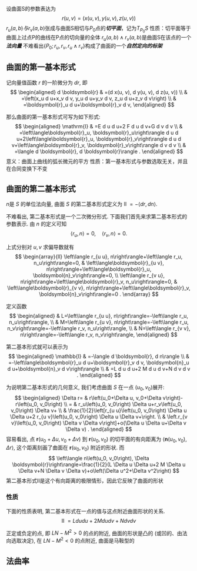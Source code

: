 设曲面S的参数表达为$$r(u,v)=(x(u,v),y(u,v),z(u,v))$$
$r_u(a,b)与r_v(a,b)$张成与曲面S相切与$P_0$点的***切平面***，记为$T_{P_0}S$
性质：切平面等于曲面上过点P的曲线在P点的切向量的全体
$r_u(a,b)\wedge r_v(a,b)$是曲面S在该点的一个***法向量***
不难看出$\{P_0;r_u,r_v,r_u\wedge r_v\}$构成了曲面的一个***自然定向的标架***
## 曲面的第一基本形式
记向量值函数 $r$ 的一阶微分为 $d r$, 即
$$
\begin{aligned}
d \boldsymbol{r} & =(d x(u, v), d y(u, v), d z(u, v)) \\
& =\left(x_u d u+x_v d v, y_u d u+y_v d v, z_u d u+z_v d v\right) \\
& =\boldsymbol{r}_u d u+\boldsymbol{r}_v d v,
\end{aligned}
$$

那么曲面的第一基本形式可写为如下形式:
$$
\begin{aligned}
\mathrm{I} & =E d u d u+2 F d u d v+G d v d v \\
& =\left\langle\boldsymbol{r}_u, \boldsymbol{r}_u\right\rangle d u d u+2\left\langle\boldsymbol{r}_u, \boldsymbol{r}_v\right\rangle d u d v+\left\langle\boldsymbol{r}_v, \boldsymbol{r}_v\right\rangle d v d v \\
& =\langle d \boldsymbol{r}, d \boldsymbol{r}\rangle .
\end{aligned}
$$
意义：曲面上曲线的弧长微元的平方
性质：第一基本形式与参数选取无关，并且在合同变换下不变

## 曲面的第二基本形式
$n$是 $S$ 的单位法向量, 曲面 $S$ 的第二基本形式定义为
II $=-\langle d r, d n\rangle$.

不难看出, 第二基本形式是一个二次微分形式. 下面我们首先来求第二基本形式的参数表示.
由 $n$ 的定义可知
$$
\left\langle r_u, n\right\rangle=0, \quad\left\langle r_v, n\right\rangle=0 .
$$

上式分别对 $u, v$ 求偏导数就有
$$
\begin{array}{ll}
\left\langle r_{u u}, n\right\rangle+\left\langle r_u, n_u\right\rangle=0, & \left\langle\boldsymbol{r}_{u v}, n\right\rangle+\left\langle\boldsymbol{r}_u, \boldsymbol{n}_v\right\rangle=0, \\
\left\langle r_{v u}, n\right\rangle+\left\langle\boldsymbol{r}_v, n_u\right\rangle=0, & \left\langle\boldsymbol{r}_{v v}, n\right\rangle+\left\langle\boldsymbol{r}_v, \boldsymbol{n}_v\right\rangle=0 .
\end{array}
$$

定义函数
$$
\begin{aligned}
& L=\left\langle r_{u u}, n\right\rangle=-\left\langle r_u, n_u\right\rangle, \\
& M=\left\langle r_{u v}, n\right\rangle=-\left\langle r_u, n_v\right\rangle=-\left\langle r_v, n_u\right\rangle, \\
& N=\left\langle r_{v v}, n\right\rangle=-\left\langle r_v, n_v\right\rangle,
\end{aligned}
$$

第二基本形式就可以表示为
$$
\begin{aligned}
\mathbb{I} & =-\langle d \boldsymbol{r}, d n\rangle \\
& =-\left\langle\boldsymbol{r}_u d u+\boldsymbol{r}_v d v, \boldsymbol{n}_u d u+\boldsymbol{n}_v d v\right\rangle \\
& =L d u d u+2 M d u d v+N d v d v .
\end{aligned}
$$

为说明第二基本形式的几何意义, 我们考虑曲面 $S$ 在一点 $\left(u_0, v_0\right)$展开:
$$
\begin{aligned}
\Delta r= & r\left(u_0+\Delta u, v_0+\Delta v\right)-r\left(u_0, v_0\right) \\
= & r_u\left(u_0, v_0\right) \Delta u+r_v\left(u_0, v_0\right) \Delta v+ \\
& \frac{1}{2}\left[r_{u u}\left(u_0, v_0\right) \Delta u \Delta u+2 r_{u v}\left(u_0, v_0\right) \Delta u \Delta v+\right. \\
& \left.r_{v v}\left(u_0, v_0\right) \Delta v \Delta v\right]+o(\Delta u \Delta u+\Delta v \Delta v) .
\end{aligned}
$$
容易看出, 点 $\boldsymbol{r}\left(u_0+\Delta u, v_0+\Delta v\right)$ 到 $\boldsymbol{r}\left(u_0, v_0\right)$ 的切平面的有向距离为 $\left\langle\boldsymbol{n}\left(u_0, v_0\right)\right.$, $\Delta r\rangle$, 这个距离刻画了曲面在 $\boldsymbol{r}\left(u_0, v_0\right)$ 附近的形状. 而
$$
\left\langle n\left(u_0, v_0\right), \Delta \boldsymbol{r}\right\rangle=\frac{1}{2}(L \Delta u \Delta u+2 M \Delta u \Delta v+N \Delta v \Delta v)+o\left(\Delta u^2+\Delta v^2\right)
$$
第二基本形式II是这个有向距离的极限情形，因此它反映了曲面的形状

### 性质
下面的性质表明, 第二基本形式在一点的值与这点附近曲面形状的关系.
$$
\text { II }=L d u d u+2 M d u d v+N d v d v
$$

正定或负定的点, 即 $L N-M^2>0$ 的点的附近, 曲面的形状是凸的 (或凹的、由法向选取决定), 在 $L N-M^2<0$ 的点附近, 曲面是马鞍型的
## 法曲率

